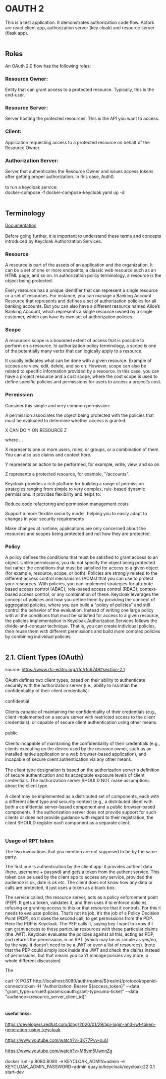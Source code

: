 # OAUTH 2
This is a test application. It demonstrates authorization code flow. Actors are react client app, authorization server (key cloak) and resource server (flask app).
<br/><br/>
## Roles<br/>
An OAuth 2.0 flow has the following roles:

### Resource Owner:<br/>
Entity that can grant access to a protected resource. Typically, this is the end-user.

### Resource Server:<br/> 
Server hosting the protected resources. This is the API you want to access.

### Client:<br/> 
Application requesting access to a protected resource on behalf of the Resource Owner.

### Authorization Server:<br/>
Server that authenticates the Resource Owner and issues access tokens after getting proper authorization. In this case, Auth0.
<br/> <br/>
to run a keycloak service:<br/>
docker-compose -f docker-compose-keycloak.yaml up -d
<br/><br/>
## Terminology<br/>
<a href="https://www.keycloak.org/docs/latest/authorization_services/index.html#_overview_terminology" target="_blank">Documentation</a>
<br/><br/>
Before going further, it is important to understand these terms and concepts introduced by Keycloak Authorization Services.

### Resource
A resource is part of the assets of an application and the organization. It can be a set of one or more endpoints, a classic web resource such as an HTML page, and so on. In authorization policy terminology, a resource is the object being protected.

Every resource has a unique identifier that can represent a single resource or a set of resources. For instance, you can manage a Banking Account Resource that represents and defines a set of authorization policies for all banking accounts. But you can also have a different resource named Alice’s Banking Account, which represents a single resource owned by a single customer, which can have its own set of authorization policies.

### Scope
A resource’s scope is a bounded extent of access that is possible to perform on a resource. In authorization policy terminology, a scope is one of the potentially many verbs that can logically apply to a resource.

It usually indicates what can be done with a given resource. Example of scopes are view, edit, delete, and so on. However, scope can also be related to specific information provided by a resource. In this case, you can have a project resource and a cost scope, where the cost scope is used to define specific policies and permissions for users to access a project’s cost.

### Permission
Consider this simple and very common permission:

A permission associates the object being protected with the policies that must be evaluated to determine whether access is granted.

X CAN DO Y ON RESOURCE Z

where …​

X represents one or more users, roles, or groups, or a combination of them. You can also use claims and context here.

Y represents an action to be performed, for example, write, view, and so on.

Z represents a protected resource, for example, "/accounts".

Keycloak provides a rich platform for building a range of permission strategies ranging from simple to very complex, rule-based dynamic permissions. It provides flexibility and helps to:

Reduce code refactoring and permission management costs

Support a more flexible security model, helping you to easily adapt to changes in your security requirements

Make changes at runtime; applications are only concerned about the resources and scopes being protected and not how they are protected.

### Policy<br/>
A policy defines the conditions that must be satisfied to grant access to an object. Unlike permissions, you do not specify the object being protected but rather the conditions that must be satisfied for access to a given object (for example, resource, scope, or both). Policies are strongly related to the different access control mechanisms (ACMs) that you can use to protect your resources. With policies, you can implement strategies for attribute-based access control (ABAC), role-based access control (RBAC), context-based access control, or any combination of these.
Keycloak leverages the concept of policies and how you define them by providing the concept of aggregated policies, where you can build a "policy of policies" and still control the behavior of the evaluation. Instead of writing one large policy with all the conditions that must be satisfied for access to a given resource, the policies implementation in Keycloak Authorization Services follows the divide-and-conquer technique. That is, you can create individual policies, then reuse them with different permissions and build more complex policies by combining individual policies.
<br/><br/>
## 2.1.  Client Types (OAuth)
source: https://www.rfc-editor.org/rfc/rfc6749#section-2.1 <br/><br/>
   OAuth defines two client types, based on their ability to
   authenticate securely with the authorization server (i.e., ability to
   maintain the confidentiality of their client credentials):
<br/><br/>
   confidential<br/><br/>
      Clients capable of maintaining the confidentiality of their
      credentials (e.g., client implemented on a secure server with
      restricted access to the client credentials), or capable of secure
      client authentication using other means.
<br/><br/>
   public<br/><br/>
      Clients incapable of maintaining the confidentiality of their
      credentials (e.g., clients executing on the device used by the
      resource owner, such as an installed native application or a web
      browser-based application), and incapable of secure client
      authentication via any other means.
<br/><br/>
   The client type designation is based on the authorization server's
   definition of secure authentication and its acceptable exposure
   levels of client credentials.  The authorization server SHOULD NOT
   make assumptions about the client type.
<br/><br/>
   A client may be implemented as a distributed set of components, each
   with a different client type and security context (e.g., a
   distributed client with both a confidential server-based component
   and a public browser-based component).  If the authorization server
   does not provide support for such clients or does not provide
   guidance with regard to their registration, the client SHOULD
   register each component as a separate client.
<br/><br/>
### Usage of RPT token

The two invocations that you mention are not supposed to be by the same party.

The first one is authentication by the client app: it provides authent data (here, username + passwd) and gets a token from the authent service. This token can be used by the client app to access any service, provided the audience is ok, date is ok etc. The client does not know how any data or calls are protected, it just uses a token as a black box.

The service called, the resource server, acts as a policy enforcement point (PEP). It gets a token, validates it, and then uses it to enforce policies, refusing or granting access to this or that resource that it controls.
For this it needs to evaluate policies. That’s not its job, it’s the job of a Policy Decision Point (PDP), so it does the second call, to get permissions from the PDP. Here the PDP is Keycloak. The PEP calls it, saying hey I want to know if I can grant access to these particular resources with these particular claims (the JWT). Keycloak evaluates the policies against all this, acting as PDP, and returns the permissions in an RPT (which may be as simple as yes/no, by the way, it doesn’t need to be a JWT or even a list of resources).
(note that the PEP could simply look inside the JWT and check the claims instead of permissions, but that means you can’t manage policies any more, a whole different discussion)

 The<br/><br/>
curl -X POST   http://localhost:8080/auth/realms/${realm}/protocol/openid-connect/token  -H "Authorization: Bearer ${access_token}" --data "grant_type=urn:ietf:params:oauth:grant-type:uma-ticket" --data "audience={resource_server_client_id}"
<br/><br/>
#### useful links:

https://developers.redhat.com/blog/2020/01/29/api-login-and-jwt-token-generation-using-keycloak
<br><br>
https://www.youtube.com/watch?v=3K77Pvv-ouU
<br><br>
https://www.youtube.com/watch?v=M8ym5UwnnZg
<br><br>
docker run -p 8080:8080 -e KEYCLOAK_ADMIN=admin -e KEYCLOAK_ADMIN_PASSWORD=admin quay.io/keycloak/keycloak:22.0.1 start-dev
